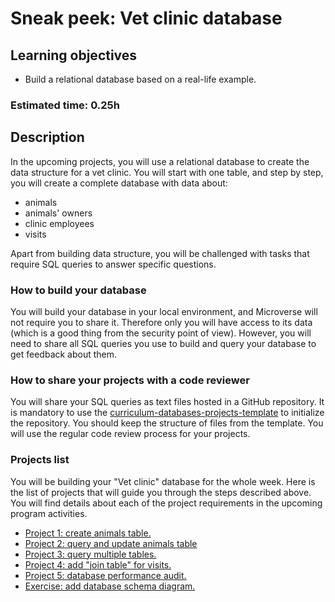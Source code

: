 
# Sneak peek: Vet clinic database

## Learning objectives
- Build a relational database based on a real-life example.

### Estimated time: 0.25h

## Description

In the upcoming projects, you will use a relational database to create the data structure for a vet clinic. You will start with one table, and step by step, you will create a complete database with data about:
- animals
- animals' owners
- clinic employees
- visits

Apart from building data structure, you will be challenged with tasks that require SQL queries to answer specific questions.

### How to build your database

You will build your database in your local environment, and Microverse will not require you to share it. Therefore only you will have access to its data (which is a good thing from the security point of view). However, you will need to share all SQL queries you use to build and query your database to get feedback about them. 

### How to share your projects with a code reviewer

You will share your SQL queries as text files hosted in a GitHub repository. It is mandatory to use the [curriculum-databases-projects-template](https://github.com/microverseinc/curriculum-databases-projects-template) to initialize the repository. You should keep the structure of files from the template. You will use the regular code review process for your projects.

### Projects list

You will be building your "Vet clinic" database for the whole week. Here is the list of projects that will guide you through the steps described above. You will find details about each of the project requirements in the upcoming program activities.


- [Project 1: create animals table.](https://github.com/microverseinc/curriculum-databases/blob/main/db-structure/vet_clinic_create_tables.md)
- [Project 2: query and update animals table](https://github.com/microverseinc/curriculum-databases/blob/main/db-structure/vet_clinic_query_update_tables.md)
- [Project 3: query multiple tables.](https://github.com/microverseinc/curriculum-databases/blob/main/db-structure/vet_clinic_query_multiple_tables.md)
- [Project 4: add "join table" for visits.](https://github.com/microverseinc/curriculum-databases/blob/main/db-structure/vet_clinic_join_table.md)
- [Project 5: database performance audit.](https://github.com/microverseinc/curriculum-databases/blob/main/db-structure/vet_clinic_performance_audit.md)
- [Exercise: add database schema diagram.](https://github.com/microverseinc/curriculum-databases/blob/main/db-structure/vet_clinic_diagram.md)

